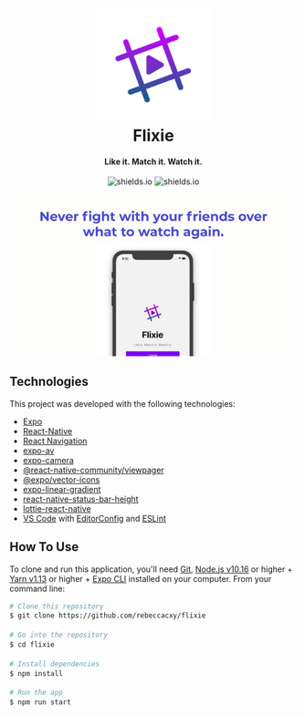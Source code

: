 <h1 align="center">
<img alt="flixie" title="flixie" src="./src/assets/images/logo.png" width="200px" />
    <br>
    Flixie
</h1>

<h4 align="center">
Like it. Match it. Watch it.
</h4>

<p align="center">

  <img alt="shields.io" src="https://img.shields.io/github/repo-size/rebeccacxy/flixie" />
   <img alt="shields.io" src="https://img.shields.io/github/license/rebeccacxy/flixie" />

</p>

<p align="center">
 <img alt="landing" title="landing" src="./src/assets/images/readmepic.jpg" /><br>
</p>

## Technologies

This project was developed with the following technologies:

- [Expo](https://expo.io/)
- [React-Native](https://facebook.github.io/react-native/)
- [React Navigation](https://reactnavigation.org/)
- [expo-av](https://docs.expo.io/versions/latest/sdk/av/)
- [expo-camera](https://docs.expo.io/versions/latest/sdk/camera/)
- [@react-native-community/viewpager](https://github.com/react-native-community/react-native-viewpager)
- [@expo/vector-icons](https://expo.github.io/vector-icons/)
- [expo-linear-gradient](https://docs.expo.io/versions/latest/sdk/linear-gradient/)
- [react-native-status-bar-height](https://github.com/ovr/react-native-status-bar-height)
- [lottie-react-native](https://docs.expo.io/versions/latest/sdk/lottie/)
- [VS Code][vc] with [EditorConfig][vceditconfig] and [ESLint][vceslint]

## How To Use

To clone and run this application, you'll need [Git](https://git-scm.com), [Node.js v10.16][nodejs] or higher + [Yarn v1.13][yarn] or higher + [Expo CLI][expo] installed on your computer. From your command line:

```bash
# Clone this repository
$ git clone https://github.com/rebeccacxy/flixie

# Go into the repository
$ cd flixie

# Install dependencies
$ npm install

# Run the app
$ npm run start
```

[nodejs]: https://nodejs.org/
[expo]: https://expo.io/tools
[yarn]: https://yarnpkg.com/
[vc]: https://code.visualstudio.com/
[vceditconfig]: https://marketplace.visualstudio.com/items?itemName=EditorConfig.EditorConfig
[vceslint]: https://marketplace.visualstudio.com/items?itemName=dbaeumer.vscode-eslint
